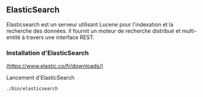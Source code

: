 
## ElasticSearch
Elasticsearch est un serveur utilisant Lucene pour l'indexation et la recherche des données. Il fournit un moteur de recherche distribué et multi-entité à travers une interface REST.

### Installation d'ElasticSearch
[(https://www.elastic.co/fr/downloads/)](https://www.elastic.co/fr/downloads/)

Lancement d'ElasticSearch

    ./bin/elasticsearch

<!--stackedit_data:
eyJoaXN0b3J5IjpbMTU3NjIwNjI2MSwtMzgyNTA3MTY5XX0=
-->